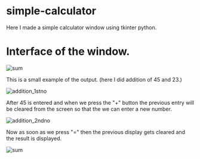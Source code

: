 # simple-calculator


Here I made a simple calculator window using tkinter python.

# Interface of the window.

![sum](https://user-images.githubusercontent.com/70768880/123512343-7ae8f480-d6a4-11eb-9996-d89750e45abd.png)

This is a small example of the output.
(here I did addition of 45 and 23.)

![addition_1stno](https://user-images.githubusercontent.com/70768880/123512185-ab7c5e80-d6a3-11eb-8e9e-4d30b2346652.png)

After 45 is entered and when we press the "+" button the previous entry will be cleared from the screen so that the we can enter a new number.

![addition_2ndno](https://user-images.githubusercontent.com/70768880/123512190-ae774f00-d6a3-11eb-8ec5-f4400ac35728.png)

Now as soon as we press "=" then the previous display gets cleared and the result is displayed.

![sum](https://user-images.githubusercontent.com/70768880/123512196-b20ad600-d6a3-11eb-8c45-0f15d5f1f5c5.png)



